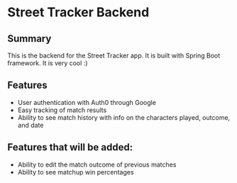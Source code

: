 # Street Tracker Backend

## Summary
This is the backend for the Street Tracker app. It is built with Spring Boot framework. It is very cool :)

## Features
* User authentication with Auth0 through Google
* Easy tracking of match results
* Ability to see match history with info on the characters played, outcome, and date

## Features that will be added:
* Ability to edit the match outcome of previous matches
* Ability to see matchup win percentages
